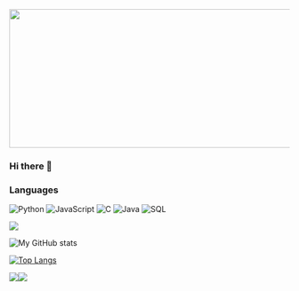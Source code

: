 <img src="https://raw.githubusercontent.com/saharsh-solanki/saharsh-solanki/master/main.gif" width="1280" height="250">

### Hi there 👋

### Languages

![Python](https://img.shields.io/badge/-Python-000?&logo=Python)
![JavaScript](https://img.shields.io/badge/-JavaScript-000?&logo=JavaScript)
![C](https://img.shields.io/badge/-C-000?&logo=C)
![Java](https://img.shields.io/badge/-Java-000?&logo=Java&logoColor=007396)
![SQL](https://img.shields.io/badge/-SQL-000?&logo=MySQL)

![](https://komarev.com/ghpvc/?username=saharsh-solanki&color=blue)

![My GitHub stats](https://github-readme-stats.vercel.app/api?username=saharsh-solanki&show_icons=true&theme=radical)

[![Top Langs](https://github-readme-stats.vercel.app/api/top-langs/?username=saharsh-solanki&hide=SCSS&bg_color=DEG)](https://github.com/anuraghazra/github-readme-stats)

<a><img src="https://github-readme-stats.vercel.app/api?username=saharsh-solanki&show_icons=true&theme=radical&langs_count=3"><img src="https://github-readme-stats.vercel.app/api/top-langs/?username=saharsh-solanki&hide=SCSS,less,php&bg_color=DEG"></a>
<!--
**saharsh-solanki/saharsh-solanki** is a ✨ _special_ ✨ repository because its `README.md` (this file) appears on your GitHub profile.


-->
